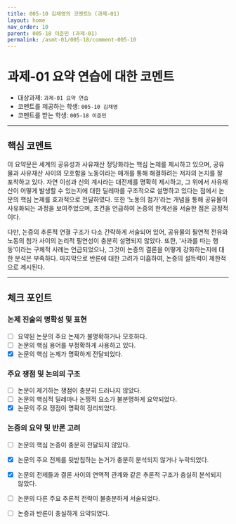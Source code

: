 ```yaml
---
title: 005-10 김채영의 코멘트b (과제-01) 
layout: home
nav_order: 10
parent: 005-18 이준민 (과제-01)
permalink: /asmt-01/005-18/comment-005-10
---
```


# 과제-01 요약 연습에 대한 코멘트

- 대상과제: `과제-01 요약 연습`
- 코멘트를 제공하는 학생: `005-10 김채영` 
- 코멘트를 받는 학생: `005-18 이준민` 

---

## 핵심 코멘트

이 요약문은 세계의 공유성과 사유재산 정당화라는 핵심 논제를 제시하고 있으며, 공유물과 사유재산 사이의 모호함을 노동이라는 매개를 통해 해결하려는 저자의 논지를 잘 포착하고 있다. 자연 이성과 신의 계시라는 대전제를 명확히 제시하고, 그 위에서 사유재산이 어떻게 발생할 수 있는지에 대한 딜레마를 구조적으로 설명하고 있다는 점에서 논문의 핵심 논제를 효과적으로 전달하였다. 또한 ‘노동의 첨가’라는 개념을 통해 공유물이 사유화되는 과정을 보여주었으며, 조건을 언급하여 논증의 한계선을 서술한 점은 긍정적이다.

다만, 논증의 추론적 연결 구조가 다소 간략하게 서술되어 있어, 공유물의 필연적 전유와 노동의 첨가 사이의 논리적 필연성이 충분히 설명되지 않았다. 또한, '사과를 따는 행동'이라는 구체적 사례는 언급되었으나, 그것이 논증의 결론을 어떻게 강화하는지에 대한 분석은 부족하다. 마지막으로 반론에 대한 고려가 미흡하여, 논증의 설득력이 제한적으로 제시된다.

---

## 체크 포인트

### 논제 진술의 명확성 및 표현  
- [ ] 요약된 논문의 주요 논제가 불명확하거나 모호하다.  
- [ ] 논문의 핵심 용어를 부정확하게 사용하고 있다.  
- [x] 논문의 핵심 논제가 명확하게 전달되었다.  

### 주요 쟁점 및 논의의 구조  
- [ ] 논문이 제기하는 쟁점이 충분히 드러나지 않았다.  
- [ ] 논문의 핵심적 딜레마나 논쟁적 요소가 불분명하게 요약되었다.  
- [x] 논문의 주요 쟁점이 명확히 정리되었다.  

### 논증의 요약 및 반론 고려  
- [ ] 논문의 핵심 논증이 충분히 전달되지 않았다.  
- [x] 논문의 주요 전제를 뒷받침하는 논거가 충분히 분석되지 않거나 누락되었다.  
- [x] 논문의 전제들과 결론 사이의 연역적 관계와 같은 추론적 구조가 충실히 분석되지 않았다.  
- [ ] 논문의 다른 주요 추론적 전략이 불충분하게 서술되었다.
- [ ] 논증과 반론이 충실하게 요약되었다.

 